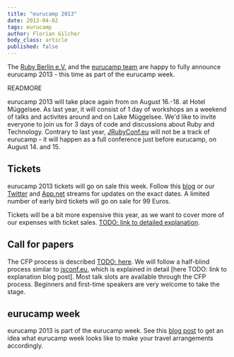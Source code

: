 ```yaml
---
title: "eurucamp 2013"
date: 2013-04-02
tags: eurucamp
author: Florian Gilcher
body_class: article
published: false
---
```


The [Ruby Berlin e.V.](http://rubyberlin.org/) and the [eurucamp team](http://eurucamp.org) are happy to fully announce eurucamp 2013 - this time as part of the eurucamp week.

READMORE

eurucamp 2013 will take place again from on August 16.-18. at Hotel Müggelsee. As last year, it will consist of 1 day of workshops an a weekend of talks and activites around and on Lake Müggelsee. We'd like to invite everyone to join us for 3 days of code and discussions about Ruby and Technology. Contrary to last year, [JRubyConf.eu](http://jrubyconf.eu) will not be a track of eurucamp - it will happen as a full conference just before eurucamp, on August 14. and 15.

## Tickets

eurucamp 2013 tickets will go on sale this week. Follow this [blog](http://blog.eurucamp.org) or our [Twitter](http://twitter.com/eurucamp) and [App.net](http://app.net/eurucamp) streams for updates on the exact dates. A limited number of early bird tickets will go on sale for 99 Euros.

Tickets will be a bit more expensive this year, as we want to cover more of our expenses with ticket sales. [TODO: link to detailed explanation]().

## Call for papers

The CFP process is described [TODO: here](). We will follow a half-blind process similar to [jsconf.eu](http://jsconf.eu), which is explained in detail [here TODO: link to explanation blog post]. Most talk slots are available through the CFP process. Beginners and first-time speakers are very welcome to take the stage.

## eurucamp week

eurucamp 2013 is part of the eurucamp week. See this [blog post]() to get an idea what eurucamp week looks like to make your travel arrangements accordingly.
